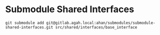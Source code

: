 # Submodule Shared Interfaces

```git
git submodule add git@gitlab.agah.local:ahan/submodules/submodule-shared-interfaces.git src/shared/interfaces/base_interface 
```
